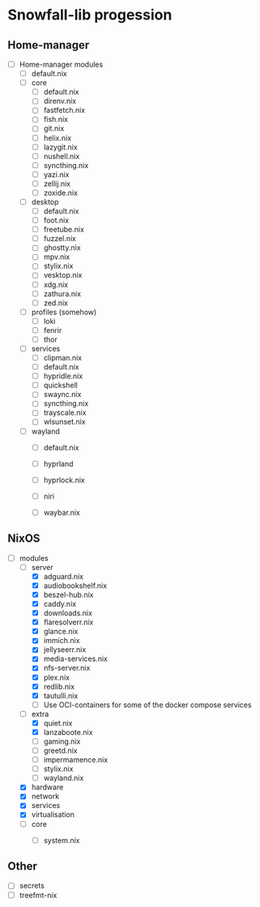 # Snowfall-lib progession

## Home-manager
- [ ] Home-manager modules
  - [ ] default.nix
  - [ ] core
    - [ ] default.nix
    - [ ] direnv.nix
    - [ ] fastfetch.nix
    - [ ] fish.nix
    - [ ] git.nix
    - [ ] helix.nix
    - [ ] lazygit.nix
    - [ ] nushell.nix
    - [ ] syncthing.nix
    - [ ] yazi.nix
    - [ ] zellij.nix
    - [ ] zoxide.nix
  - [ ] desktop
    - [ ] default.nix
    - [ ] foot.nix
    - [ ] freetube.nix
    - [ ] fuzzel.nix
    - [ ] ghostty.nix
    - [ ] mpv.nix
    - [ ] stylix.nix
    - [ ] vesktop.nix
    - [ ] xdg.nix
    - [ ] zathura.nix
    - [ ] zed.nix
  - [ ] profiles (somehow)
    - [ ] loki
    - [ ] fenrir
    - [ ] thor
  - [ ] services
    - [ ] clipman.nix
    - [ ] default.nix
    - [ ] hypridle.nix
    - [ ] quickshell
    - [ ] swaync.nix
    - [ ] syncthing.nix
    - [ ] trayscale.nix
    - [ ] wlsunset.nix
  - [ ] wayland
    - [ ] default.nix
    - [ ] hyprland
    - [ ] hyprlock.nix
    - [ ] niri
    - [ ] waybar.nix



## NixOS

- [ ] modules
  - [ ] server
    - [x] adguard.nix
    - [x] audiobookshelf.nix
    - [x] beszel-hub.nix
    - [x] caddy.nix
    - [x] downloads.nix
    - [x] flaresolverr.nix
    - [x] glance.nix
    - [x] immich.nix
    - [x] jellyseerr.nix
    - [x] media-services.nix
    - [x] nfs-server.nix
    - [x] plex.nix
    - [x] redlib.nix
    - [x] tautulli.nix
    - [ ] Use OCI-containers for some of the docker compose services
  - [ ] extra
    - [x] quiet.nix
    - [x] lanzaboote.nix
    - [ ] gaming.nix
    - [ ] greetd.nix
    - [ ] impermamence.nix
    - [ ] stylix.nix
    - [ ] wayland.nix
  - [x] hardware
  - [x] network
  - [x] services
  - [x] virtualisation
  - [ ] core
    - [ ] system.nix


## Other
- [ ] secrets
- [ ] treefmt-nix
